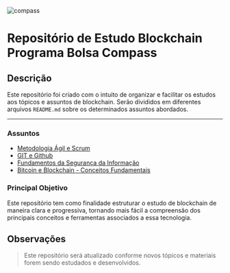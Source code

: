 ![compass](https://gazetadasemana.com.br/images/noticias/166864/19041851_compass.uo.jpg.jpg)
# Repositório de Estudo Blockchain Programa Bolsa Compass

## Descrição
Este repositório foi criado com o intuito de organizar e facilitar os estudos aos tópicos e assuntos de blockchain. Serão divididos em diferentes arquivos `README.md` sobre os determinados assuntos abordados.

---

### Assuntos

   - [Metodologia Ágil e Scrum ](https://github.com/devraffa/Blockchain-Compass/blob/main/scrum.md)
   - [GIT e Github](https://github.com/devraffa/Blockchain-Compass/blob/main/Git.md)
   - [Fundamentos da Segurança da Informação](https://github.com/devraffa/Blockchain-Compass/blob/main/Seguranca.md)
   - [Bitcoin e Blockchain - Conceitos Fundamentais](https://github.com/devraffa/Blockchain-Compass/blob/main/Bitcoin%20e%20Blockchain.md)

### Principal Objetivo
Este repositório tem como finalidade estruturar o estudo de blockchain de maneira clara e progressiva, tornando mais fácil a compreensão dos principais conceitos e ferramentas associados a essa tecnologia.

## Observações
> Este repositório será atualizado conforme novos tópicos e materiais forem sendo estudados e desenvolvidos.
